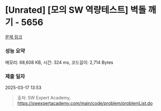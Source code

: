 # [Unrated] [모의 SW 역량테스트] 벽돌 깨기 - 5656 

[문제 링크](https://swexpertacademy.com/main/code/problem/problemDetail.do?contestProbId=AWXRQm6qfL0DFAUo) 

### 성능 요약

메모리: 68,608 KB, 시간: 324 ms, 코드길이: 2,714 Bytes

### 제출 일자

2025-03-17 13:53



> 출처: SW Expert Academy, https://swexpertacademy.com/main/code/problem/problemList.do